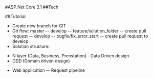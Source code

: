 #ASP.Net Core 3.1
##Tech

##Tutorial
- Create new branch for GIT
- Git flow: master -- develop -- feature/solution_folder -- create pull request -- develop -- bugfix/fix_error_start -- create pull request to develop
- Solution structure:
 + N layer (Data, Business, Prenstation) - Data Driven design
 + DDD (Domain driven design)
- Web application -- Request pipeline